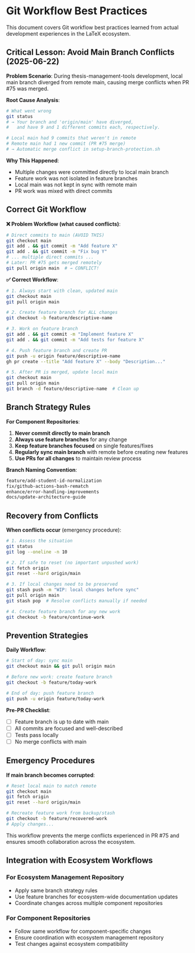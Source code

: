 # Git Workflow Best Practices

This document covers Git workflow best practices learned from actual development experiences in the LaTeX ecosystem.

## Critical Lesson: Avoid Main Branch Conflicts (2025-06-22)

**Problem Scenario**: During thesis-management-tools development, local main branch diverged from remote main, causing merge conflicts when PR #75 was merged.

**Root Cause Analysis**:
```bash
# What went wrong
git status
# → Your branch and 'origin/main' have diverged,
#   and have 9 and 1 different commits each, respectively.

# Local main had 9 commits that weren't in remote
# Remote main had 1 new commit (PR #75 merge)
# → Automatic merge conflict in setup-branch-protection.sh
```

**Why This Happened**:
- Multiple changes were committed directly to local main branch
- Feature work was not isolated in feature branches
- Local main was not kept in sync with remote main
- PR work was mixed with direct commits

## Correct Git Workflow

**❌ Problem Workflow (what caused conflicts)**:
```bash
# Direct commits to main (AVOID THIS)
git checkout main
git add . && git commit -m "Add feature X"
git add . && git commit -m "Fix bug Y"
# ... multiple direct commits ...
# Later: PR #75 gets merged remotely
git pull origin main  # → CONFLICT!
```

**✅ Correct Workflow**:
```bash
# 1. Always start with clean, updated main
git checkout main
git pull origin main

# 2. Create feature branch for ALL changes
git checkout -b feature/descriptive-name

# 3. Work on feature branch
git add . && git commit -m "Implement feature X"
git add . && git commit -m "Add tests for feature X"

# 4. Push feature branch and create PR
git push -u origin feature/descriptive-name
gh pr create --title "Add feature X" --body "Description..."

# 5. After PR is merged, update local main
git checkout main
git pull origin main
git branch -d feature/descriptive-name  # Clean up
```

## Branch Strategy Rules

**For Component Repositories**:
1. **Never commit directly to main branch**
2. **Always use feature branches** for any change
3. **Keep feature branches focused** on single features/fixes
4. **Regularly sync main branch** with remote before creating new features
5. **Use PRs for all changes** to maintain review process

**Branch Naming Convention**:
```bash
feature/add-student-id-normalization
fix/github-actions-bash-rematch
enhance/error-handling-improvements
docs/update-architecture-guide
```

## Recovery from Conflicts

**When conflicts occur** (emergency procedure):
```bash
# 1. Assess the situation
git status
git log --oneline -n 10

# 2. If safe to reset (no important unpushed work)
git fetch origin
git reset --hard origin/main

# 3. If local changes need to be preserved
git stash push -m "WIP: local changes before sync"
git pull origin main
git stash pop  # Resolve conflicts manually if needed

# 4. Create feature branch for any new work
git checkout -b feature/continue-work
```

## Prevention Strategies

**Daily Workflow**:
```bash
# Start of day: sync main
git checkout main && git pull origin main

# Before new work: create feature branch
git checkout -b feature/today-work

# End of day: push feature branch
git push -u origin feature/today-work
```

**Pre-PR Checklist**:
- [ ] Feature branch is up to date with main
- [ ] All commits are focused and well-described
- [ ] Tests pass locally
- [ ] No merge conflicts with main

## Emergency Procedures

**If main branch becomes corrupted**:
```bash
# Reset local main to match remote
git checkout main
git fetch origin
git reset --hard origin/main

# Recreate feature work from backup/stash
git checkout -b feature/recovered-work
# Apply changes...
```

This workflow prevents the merge conflicts experienced in PR #75 and ensures smooth collaboration across the ecosystem.

## Integration with Ecosystem Workflows

### For Ecosystem Management Repository
- Apply same branch strategy rules
- Use feature branches for ecosystem-wide documentation updates
- Coordinate changes across multiple component repositories

### For Component Repositories
- Follow same workflow for component-specific changes
- Ensure coordination with ecosystem management repository
- Test changes against ecosystem compatibility